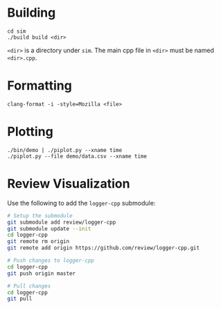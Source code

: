 
# Building

```
cd sim
./build build <dir>
```

`<dir>` is a directory under `sim`. The main cpp file in `<dir>` must be named `<dir>.cpp`.

# Formatting

```
clang-format -i -style=Mozilla <file>
```

# Plotting

```
./bin/demo | ./piplot.py --xname time
./piplot.py --file demo/data.csv --xname time
```

# Review Visualization

Use the following to add the `logger-cpp` submodule:

```bash
# Setup the submodule
git submodule add review/logger-cpp
git submodule update --init
cd logger-cpp
git remote rm origin
git remote add origin https://github.com/review/logger-cpp.git
```

```bash
# Push changes to logger-cpp
cd logger-cpp
git push origin master
```

```bash
# Pull changes
cd logger-cpp
git pull
```
